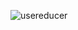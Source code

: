 ![usereducer](https://user-images.githubusercontent.com/27843359/121620752-41c44980-ca41-11eb-90d3-7949bcac2600.jpg)
